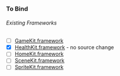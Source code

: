 ### To Bind
###### Existing Frameworks
- [ ] [GameKit.framework](https://github.com/xamarin/xamarin-macios/wiki/GameKit-watchOS-Beta5)
- [X] [HealthKit.framework](https://github.com/xamarin/xamarin-macios/wiki/HealthKit-watchOS-Beta5) - no source change
- [ ] [HomeKit.framework](https://github.com/xamarin/xamarin-macios/wiki/HomeKit-watchOS-Beta5)
- [ ] [SceneKit.framework](https://github.com/xamarin/xamarin-macios/wiki/SceneKit-watchOS-Beta5)
- [ ] [SpriteKit.framework](https://github.com/xamarin/xamarin-macios/wiki/SpriteKit-watchOS-Beta5)
